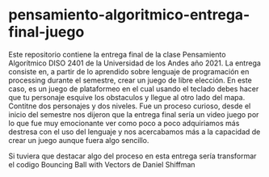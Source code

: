 # pensamiento-algoritmico-entrega-final-juego
Este repositorio contiene la entrega final de la clase Pensamiento Algorítmico DISO 2401 de la Universidad de los Andes año 2021. La entrega consiste en, 
a partir de lo aprendido sobre lenguaje de programación en processing durante el semestre, crear un juego de libre elección. En este caso, es un juego de 
plataformeo en el cual usando el teclado debes hacer que tu personaje esquive los obstaculos y llegue al otro lado del mapa. Contitne dos personajes y dos niveles.
Fue un proceso curioso, desde el inicio del semestre nos dijeron que la entrega final sería un video juego por lo que fue muy emocionante ver como poco a poco 
adquiriamos más destresa con el uso del lenguaje y nos acercabamos más a la capacidad de crear un juego aunque fuera algo sencillo.

Si tuviera que destacar algo del proceso en esta entrega sería transformar el codigo Bouncing Ball with Vectors de Daniel Shiffman 
